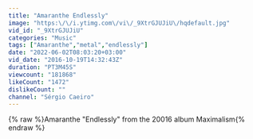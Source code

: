 ```yaml
---
title: "Amaranthe Endlessly"
image: "https:\/\/i.ytimg.com\/vi\/_9XtrGJUJiU\/hqdefault.jpg"
vid_id: "_9XtrGJUJiU"
categories: "Music"
tags: ["Amaranthe","metal","endlessly"]
date: "2022-06-02T08:03:20+03:00"
vid_date: "2016-10-19T14:32:43Z"
duration: "PT3M45S"
viewcount: "181868"
likeCount: "1472"
dislikeCount: ""
channel: "Sérgio Caeiro"
---
```

{% raw %}Amaranthe &quot;Endlessly&quot; from the 20016 album Maximalism{% endraw %}
